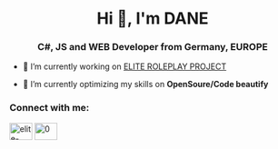 <h1 align="center">Hi 👋, I'm DANE</h1>
<h3 align="center">C#, JS and WEB Developer from Germany, EUROPE</h3>

- 🔭 I’m currently working on [ELITE ROLEPLAY PROJECT](https://elite-projects.de)

- 🌱 I’m currently optimizing my skills on **OpenSoure/Code beautify**

<h3 align="left">Connect with me:</h3>
<p align="left">
<a href="https://dev.to/elite-dane" target="blank"><img align="center" src="https://cdn.jsdelivr.net/npm/simple-icons@3.0.1/icons/dev-dot-to.svg" alt="elite-dane" height="30" width="40" /></a>
<a href="https://stackoverflow.com/users/0" target="blank"><img align="center" src="https://cdn.jsdelivr.net/npm/simple-icons@3.0.1/icons/stackoverflow.svg" alt="0" height="30" width="40" /></a>
</p>
